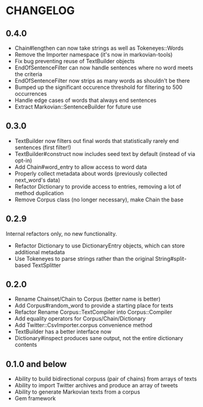 # CHANGELOG

## 0.4.0

* Chain#lengthen can now take strings as well as Tokeneyes::Words
* Remove the Importer namespace (it's now in markovian-tools)
* Fix bug preventing reuse of TextBuilder objects
* EndOfSentenceFilter can now handle sentences where no word meets the criteria
* EndOfSentenceFilter now strips as many words as shouldn't be there
* Bumped up the significant occurence threshold for filtering to 500 occurrences
* Handle edge cases of words that always end sentences
* Extract Markovian::SentenceBuilder for future use

## 0.3.0

* TextBuilder now filters out final words that statistically rarely end sentences (first filter!)
* TextBuilder#construct now includes seed text by default (instead of via opt-in)
* Add Chain#word_entry to allow access to word data
* Properly collect metadata about words (previously collected next_word's data)
* Refactor Dictionary to provide access to entries, removing a lot of method duplication
* Remove Corpus class (no longer necessary), make Chain the base

## 0.2.9

Internal refactors only, no new functionality.

* Refactor Dictionary to use DictionaryEntry objects, which can store additional metadata
* Use Tokeneyes to parse strings rather than the original String#split-based TextSplitter

## 0.2.0

* Rename Chainset/Chain to Corpus (better name is better)
* Add Corpus#random_word to provide a starting place for texts
* Refactor Rename Corpus::TextCompiler into Corpus::Compiler
* Add equality operators for Corpus/Chain/Dictionary
* Add Twitter::CsvImporter.corpus convenience method
* TextBuilder has a better interface now
* Dictionary#inspect produces sane output, not the entire dictionary contents

## 0.1.0 and below

* Ability to build bidirectional corpuss (pair of chains) from arrays of texts
* Ability to import Twitter archives and produce an array of tweets
* Ability to generate Markovian texts from a corpus
* Gem framework
